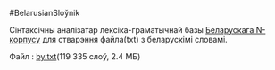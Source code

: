 
#BelarusianSloўnik

Сінтаксічны аналізатар лексіка-граматычнай базы [Беларускага N-корпусу](http://bnkorpus.info/) для стварэння файла(txt) з беларускімі словамі.

Файл : [by.txt](https://raw.githubusercontent.com/blrb/BelarusianSlounik/by.txt)(119 335 слоў, 2.4 МБ)


